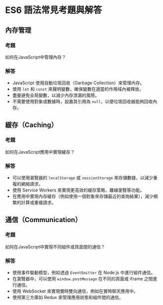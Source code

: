 # ES6 語法常見考題與解答

## 內存管理

### 考題
如何在JavaScript中管理內存？

### 解答
- JavaScript 使用自動垃圾回收（Garbage Collection）來管理內存。
- 使用 `let` 和 `const` 來聲明變數，確保變數在適當的作用域內被釋放。
- 盡量避免全局變數，以減少內存泄漏的風險。
- 不需要使用對象或數據時，設置其引用為 `null`，以便垃圾回收器能夠回收內存。

## 緩存（Caching）

### 考題
如何在JavaScript應用中實現緩存？

### 解答
- 可以使用瀏覽器的 `localStorage` 或 `sessionStorage` 來存儲數據，以減少重複的網絡請求。
- 使用 Service Workers 來實現更高效的緩存策略，離線瀏覽等功能。
- 在應用中實現內存緩存（例如使用一個對象來存儲最近的查詢結果），減少頻繁的計算或重複請求。

## 通信（Communication）

### 考題
如何在JavaScript中實現不同組件或頁面間的通信？

### 解答
- 使用事件驅動模型，例如透過 `EventEmitter` 在 Node.js 中進行組件通信。
- 在瀏覽器中，可以使用 `window.postMessage` 在不同的頁面或 iframe 之間進行通信。
- 使用 WebSocket 來實現實時雙向通信，例如在實時聊天應用中。
- 使用第三方庫如 Redux 來管理應用狀態和組件間的通信。
